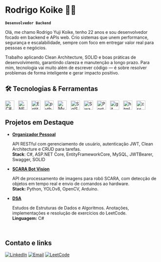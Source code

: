 # Rodrigo Koike 👨‍💻    
**`Desenvolvedor Backend`**

Olá, me chamo Rodrigo Yuji Koike, tenho 22 anos e sou desenvolvedor focado em backend e APIs web. Crio sistemas que unem performance, segurança e escalabilidade, sempre com foco em entregar valor real para pessoas e negócios.

Trabalho aplicando Clean Architecture, SOLID e boas práticas de desenvolvimento, garantindo clareza e manutenção a longo prazo. Para mim, tecnologia vai muito além de escrever código — é sobre resolver problemas de forma inteligente e gerar impacto positivo.


## 🛠️ Tecnologias & Ferramentas<br>

<img 
    src="https://cdn.jsdelivr.net/gh/devicons/devicon@latest/icons/csharp/csharp-original.svg"
    align= "left"
    alt= "C#"
    title= "C#"
    width= "30px"
    style= "padding-right: 10px"
/>
<img 
    src="https://cdn.jsdelivr.net/gh/devicons/devicon@latest/icons/dotnetcore/dotnetcore-original.svg"
    align= "left"
    alt= ".NET"
    title= ".NET"
    width= "30px"
    style= "padding-right: 10px"
/>
<img 
    src="https://cdn.jsdelivr.net/gh/devicons/devicon@latest/icons/entityframeworkcore/entityframeworkcore-original.svg"
    align= "left"
    alt= "EntityFrameworkCore"
    title= "EntityFrameworkCore"
    width= "30px"
    style= "padding-right: 10px"
/>
<img 
    src="https://cdn.jsdelivr.net/gh/devicons/devicon@latest/icons/python/python-original.svg"
    align= "left"
    alt= "python"
    title= "python"
    width= "30px"
    style= "padding-right: 10px"
/>
          
<img 
    src="https://cdn.jsdelivr.net/gh/devicons/devicon@latest/icons/mysql/mysql-original.svg"
    align= "left"
    alt= "MySql"
    title= "MySql"
    width= "30px"
    style= "padding-right: 10px"
/>
<img 
    src="https://cdn.jsdelivr.net/gh/devicons/devicon@latest/icons/microsoftsqlserver/microsoftsqlserver-original.svg"
    align = "left"
    alt= "SqlServer"
    title= "SqlServer"
    width= "30px"
    style= "padding-right: 10px"
/>

<img 
    src="https://cdn.jsdelivr.net/gh/devicons/devicon@latest/icons/swagger/swagger-plain-wordmark.svg"
    align = "left"
    alt= "Swagger"
    title= "Swagger"
    width= "30px"
    style= "padding-right: 10px"    
/>

<img 
    src="https://cdn.jsdelivr.net/gh/devicons/devicon@latest/icons/postman/postman-original.svg"
    align = "left"
    alt= "Postman"
    title= "Postman"
    width= "30px"
    style= "padding-right: 10px"       
/>
<img 
    src="https://cdn.jsdelivr.net/gh/devicons/devicon@latest/icons/git/git-original.svg"
    align = "left"
    alt= "git"
    title= "git"
    width= "30px"
    style= "padding-right: 10px"   
/>
<img 
    src="https://cdn.jsdelivr.net/gh/devicons/devicon@latest/icons/html5/html5-original.svg" 
    align = "left"
    alt= "html"
    title= "html"
    width= "30px"
    style= "padding-right: 10px"
/>
    
<img 
    src="https://cdn.jsdelivr.net/gh/devicons/devicon@latest/icons/css3/css3-original.svg"
    align = "left"
    alt= "css"
    title= "css"
    width= "30px"
    style= "padding-right: 10px"
/>
<br clear="left"/>

## Projetos em Destaque
- **[Organizador Pessoal](https://github.com/rodrigoyuji22/NewAPI)**

    API RESTful com gerenciamento de usuário, autenticação JWT, Clean Architecture e CRUD para tarefas. <br>
    **Stack**: C#, ASP.NET Core, EntityFrameworkCore, MySQL, JWTBearer, Swagger, SOLID  

- **[SCARA Bot Vision](https://github.com/rodrigoyuji22/scara-bot)**
  
    API de processamento de imagens para robô SCARA, com detecção de objetos em tempo real e envio de comandos ao hardware.  
    **Stack:** Python, YOLOv8, OpenCV, Arduino.

- **[DSA](https://github.com/rodrigoyuji22/DSA)**
  
    Estudos de Estruturas de Dados e Algoritmos. Anotações, implementações e resolução de exercícios do LeetCode.    
    **Linguagem:** C#

<br>

## Contato e links
[![LinkedIn](https://img.shields.io/badge/-LinkedIn-0A66C2?logo=linkedin&logoColor=white&style=for-the-badge)](https://www.linkedin.com/in/rodrigo-koike-83018a2b4/)
[![Email](https://img.shields.io/badge/-Email-D14836?logo=gmail&logoColor=white&style=for-the-badge)](mailto:rodrigoyujikoike@gmail.com)
[![LeetCode](https://img.shields.io/badge/LeetCode-000000?style=for-the-badge&logo=LeetCode&logoColor=)](https://leetcode.com/u/Xti4ojleQH/)




          
          
          
          
          
          
          
          
          
          

